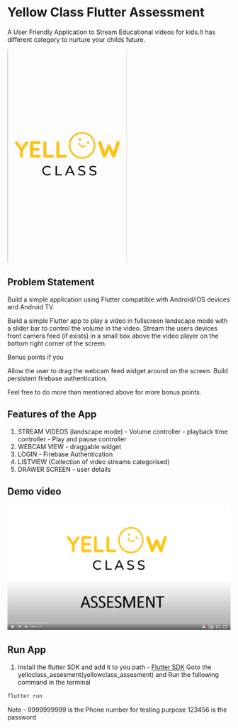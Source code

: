 # Yellow Class Flutter Assessment

A User Friendly Application to Stream Educational videos for kids.It has different category to nurture your childs future.

![Output demo](output.gif)

## Problem Statement

Build a simple application using Flutter compatible with Android/iOS devices and Android TV.

 Build a simple Flutter app to play a video in fullscreen landscape mode with a slider bar to control the volume in the video.
 Stream the users devices front camera feed (if exists) in a small box above the video player on the bottom right corner of the screen.

Bonus points if you

 Allow the user to drag the webcam feed widget around on the screen.
 Build persistent firebase authentication.

Feel free to do more than mentioned above for more bonus points.


## Features of the App
1. STREAM VIDEOS (landscape mode) - Volume controller - playback time controller - Play and pause controller 
1. WEBCAM VIEW - draggable widget
1. LOGIN - Firebase Authentication
1. LISTVIEW (Collection of video streams categorised)
1. DRAWER SCREEN -  user details

## Demo video

[![Watch the video](thumbnail.PNG)](https://youtu.be/r0ayIUyf6ug)

## Run App

1. Install the flutter SDK and add it to you path - [Flutter SDK](https://flutter.dev/docs/get-started/install)
Goto the yelloclass_assesment(yellowclass_assesment) and 
Run the following command in the terminal

```bash
flutter run
```

Note - 9999999999 is the Phone number for testing purpose
       123456 is the password
